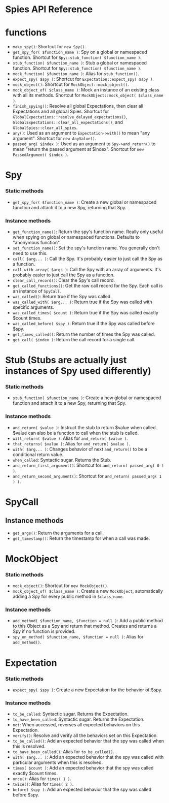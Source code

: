 # Spies API Reference

# functions

- `make_spy()`: Shortcut for `new Spy()`.
- `get_spy_for( $function_name )`: Spy on a global or namespaced function. Shortcut for `Spy::stub_function( $function_name )`.
- `stub_function( $function_name )`: Stub a global or namespaced function. Shortcut for `Spy::stub_function( $function_name )`.
- `mock_function( $function_name )`: Alias for `stub_function()`.
- `expect_spy( $spy )`: Shortcut for `Expectation::expect_spy( $spy )`.
- `mock_object()`: Shortcut for `MockObject::mock_object()`.
- `mock_object_of( $class_name )`: Mock an instance of an existing class with all its methods. Shortcut for `MockObject::mock_object( $class_name )`.
- `finish_spying()`: Resolve all global Expectations, then clear all Expectations and all global Spies. Shortcut for `GlobalExpectations::resolve_delayed_expectations()`, `GlobalExpectations::clear_all_expectations()`, and `GlobalSpies::clear_all_spies`.
- `any()`: Used as an argument to `Expectation->with()` to mean "any argument". Shortcut for `new AnyValue()`.
- `passed_arg( $index )`: Used as an argument to `Spy->and_return()` to mean "return the passed argument at $index". Shortcut for `new PassedArgument( $index )`.

# Spy

### Static methods

- `get_spy_for( $function_name )`: Create a new global or namespaced function and attach it to a new Spy, returning that Spy.

### Instance methods

- `get_function_name()`: Return the spy's function name. Really only useful when spying on global or namespaced functions. Defaults to "anonymous function".
- `set_function_name()`: Set the spy's function name. You generally don't need to use this.
- `call( $arg... )`: Call the Spy. It's probably easier to just call the Spy as a function.
- `call_with_array( $args )`: Call the Spy with an array of arguments. It's probably easier to just call the Spy as a function.
- `clear_call_record()`: Clear the Spy's call record.
- `get_called_functions()`: Get the raw call record for the Spy. Each call is an instance of `SpyCall`.
- `was_called()`: Return true if the Spy was called.
- `was_called_with( $arg... )`: Return true if the Spy was called with specific arguments.
- `was_called_times( $count )`: Return true if the Spy was called exactly $count times.
- `was_called_before( $spy )`: Return true if the Spy was called before $spy.
- `get_times_called()`: Return the number of times the Spy was called.
- `get_call( $index )`: Return the call record for a single call.

# Stub (Stubs are actually just instances of Spy used differently)

### Static methods

- `stub_function( $function_name )`: Create a new global or namespaced function and attach it to a new Spy, returning that Spy.

### Instance methods

- `and_return( $value )`: Instruct the stub to return $value when called. $value can also be a function to call when the stub is called.
- `will_return( $value )`: Alias for `and_return( $value )`.
- `that_returns( $value )`: Alias for `and_return( $value )`.
- `with( $arg... )`: Changes behavior of next `and_return()` to be a conditional return value.
- `when_called`: Syntactic sugar. Returns the Stub.
- `and_return_first_argument()`: Shortcut for `and_return( passed_arg( 0 ) )`.
- `and_return_second_argument()`: Shortcut for `and_return( passed_arg( 1 ) )`.

# SpyCall

## Instance methods

- `get_args()`: Return the arguments for a call.
- `get_timestamp()`: Return the timestamp for when a call was made.

# MockObject

### Static methods

- `mock_object()`: Shortcut for `new MockObject()`.
- `mock_object_of( $class_name )`: Create a new `MockObject`, automatically adding a Spy for every public method in `$class_name`.

### Instance methods

- `add_method( $function_name, $function = null )`: Add a public method to this Object as a Spy and return that method. Creates and returns a Spy if no function is provided.
- `spy_on_method( $function_name, $function = null )`: Alias for `add_method()`.

# Expectation

### Static methods

- `expect_spy( $spy )`: Create a new Expectation for the behavior of $spy.

### Instance methods

- `to_be_called`: Syntactic sugar. Returns the Expectation.
- `to_have_been_called`: Syntactic sugar. Returns the Expectation.
- `not`: When accessed, reverses all expected behaviors on this Expectation.
- `verify()`: Resolve and verify all the behaviors set on this Expectation.
- `to_be_called()`: Add an expected behavior that the spy was called when this is resolved.
- `to_have_been_called()`: Alias for `to_be_called()`.
- `with( $arg... )`: Add an expected behavior that the spy was called with particular arguments when this is resolved.
- `times( $count )`: Add an expected behavior that the spy was called exactly $count times.
- `once()`: Alias for `times( 1 )`.
- `twice()`: Alias for `times( 2 )`.
- `before( $spy )`: Add an expected behavior that the spy was called before $spy.
